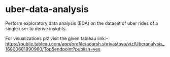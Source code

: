 # uber-data-analysis
Perform exploratory data analysis (EDA) on the dataset of uber rides of a single user to derive insights.

For visualizations plz visit the given tableau link:-
https://public.tableau.com/app/profile/adarsh.shrivastava/viz/Uberanalysis_16800681890960/Top5endpoint?publish=yes
